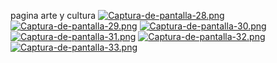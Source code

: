 pagina arte y cultura
[![Captura-de-pantalla-28.png](https://i.postimg.cc/NMgv3Zpv/Captura-de-pantalla-28.png)](https://postimg.cc/DWYNsj9x)
[![Captura-de-pantalla-29.png](https://i.postimg.cc/wMM8vJCW/Captura-de-pantalla-29.png)](https://postimg.cc/1nkY7g56)
[![Captura-de-pantalla-30.png](https://i.postimg.cc/hPJRRLbv/Captura-de-pantalla-30.png)](https://postimg.cc/KRyHngWh)
[![Captura-de-pantalla-31.png](https://i.postimg.cc/kgKrB7Hd/Captura-de-pantalla-31.png)](https://postimg.cc/68WbPxwH)
[![Captura-de-pantalla-32.png](https://i.postimg.cc/50PTZyX8/Captura-de-pantalla-32.png)](https://postimg.cc/Hcy6Mp4L)
[![Captura-de-pantalla-33.png](https://i.postimg.cc/zv6MGQSB/Captura-de-pantalla-33.png)](https://postimg.cc/WqmS9XyL)
